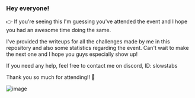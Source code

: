 ### Hey everyone! 

👉 If you're seeing this I'm guessing you've attended the event and I hope you had an awesome time doing the same. 

I've provided the writeups for all the challenges made by me in this repository and also some statistics regarding the event. Can't wait to make the next one and I hope you guys especially show up!

If you need any help, feel free to contact me on discord, ID: slowstabs

Thank you so much for attending!! 💐

![image](https://github.com/user-attachments/assets/a859c009-2217-4582-8839-c5b459e154b2)

